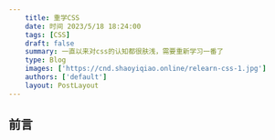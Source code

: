 ```yaml
---
    title: 重学CSS
    date: 时间 2023/5/18 18:24:00
    tags: [CSS]
    draft: false
    summary: 一直以来对css的认知都很肤浅，需要重新学习一番了
    type: Blog
    images: ['https://cnd.shaoyiqiao.online/relearn-css-1.jpg']
    authors: ['default']
    layout: PostLayout
---
```


## 前言
